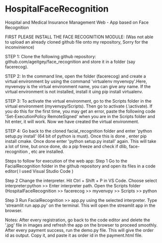 # HospitalFaceRecognition
Hospital and Medical Insurance Management Web - App based on Face Recognition

FIRST PLEASE INSTALL THE FACE RECOGNITION MODULE: (Was not able to upload an already cloned github file onto my repository, Sorry for the inconvinience)

STEP 1:
Clone the following github repository: github.com/ageitgey/face_recognition and store it in a folder (say facerecog).

STEP 2:
In the command line, open the folder (facerecog) and create a virtual environment by using the command 'virtualenv myvenvpy'.Here, myvenvpy is the virtual environment name, you can give any name. If the virtual environment is not installed, install it uing pip install virtualenv.

STEP 3:
To activate the virtual environment, go to  the Scripts folder in the virtual environment (myvenvpy/Scripts). Then go to activate (.\activate). If you do this for the first time, you may get an error, paste the following code 'Set-ExecutionPolicy RemoteSigned' when you are in the Scripts folder and hit enter, it will work. Now we have created the virtual environment.

STEP 4:
Go back to the cloned facial_recognition folder and enter 'python setup.py install' (64 bit of python is must). Once this is done , enter pip install cmake. Once done enter 'python setup.py install' again. This will take a lot of time, but once done, do a pip freeze and check if dlib, face-recognition , etc are installed.


Steps to follow for execution of the web app:
Step 1
Go to the FacialRecognition folder in the github repository and open its files in a code editor( I used Visual Studio Code )

Step 2
Change the interpreter. Hit Ctrl + Shift + P in VS Code. Choose select interpreter:python >> Enter interpreter path. Open the Scripts folder (HospitalFaceRecognition >> facerecog >> myvenvpy >> Scripts >> python

Step 3
Run FacialRecognition >> app.py using the selected interpreter.
Type 'streamlit run app.py' on the terminal. This will open the streamlit app in the browser.

Notes:
After every registration, go back to the code editor and delete the '.jpg' file in images and refresh the app on the browser to proceed smoothly.
After every payment success, run the demo.py file. This will give the order id as output. Copy it, and paste it as order id in the payment.html file.
